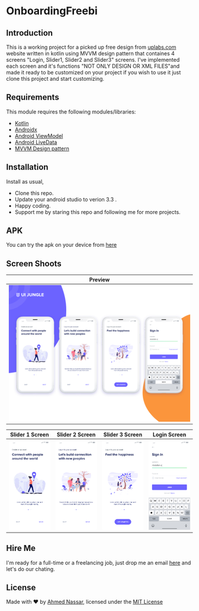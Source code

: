 # OnboardingFreebi

## Introduction

This is a working project for a picked up free design from [uplabs.com](https://www.uplabs.com/posts/onboarding-screen-freebie-548c4669-8ef7-43a9-857c-e12d92772c1b) website written
in kotlin using MVVM design pattern that containes 4 screens "Login, Slider1, Slider2 and Slider3" screens. I've implemented each screen and it's
functions "NOT ONLY DESIGN OR XML FILES"and made it ready to be customized on your project if you wish to use it just clone
this project and start customizing.

## Requirements

This module requires the following modules/libraries:

* [Kotlin](https://kotlinlang.org)
* [Androidx](https://developer.android.com/jetpack/androidx)
* [Android ViewModel](https://developer.android.com/topic/libraries/architecture/viewmodel)
* [Android LiveData](https://developer.android.com/topic/libraries/architecture/livedata)
* [MVVM Design pattern](https://antonioleiva.com/mvvm-vs-mvp)

## Installation

Install as usual,
* Clone this repo.
* Update your android studio to verion 3.3 .
* Happy coding.
* Support me by staring this repo and following me for more projects.

## APK

You can try the apk on your device from [here](https://drive.google.com/open?id=1YMFI5PtljkA6A3tVTLEfFcaxLpLHEVZF)

## Screen Shoots

|    Preview   |
| ------------- |
| ![Configuration Screenshot](/screenshoot/00-preview.png) |

|    Slider 1 Screen   | Slider 2 Screen | Slider 3 Screen | Login Screen|
| ------------- | ------------- | -------------| -------------| 
| ![Configuration Screenshot](/screenshoot/01-slider1.png)  | ![Configuration Screenshot](/screenshoot/02-slider2.png)  | ![Configuration Screenshot](/screenshoot/03-slider3.png) | ![Configuration Screenshot](/screenshoot/04-loginScreen.png) |

## Hire Me
I'm ready for a full-time or a freelancing job, just drop me an email [here](https://www.inassar.me) and let's do our chating.

## License
Made with :heart: by [Ahmed Nassar](https://github.com/ranger163), licensed under the [MIT License](LICENSE)
